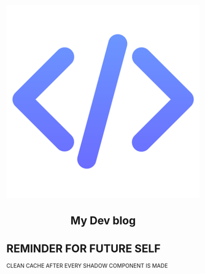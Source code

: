 <p align="center">
  <a href="https://blog.derzan.dev">
    <img alt="Blog" src="https://raw.githubusercontent.com/MiTo0o/blog/main/content/assets/icon.png" width="512" />
  </a>
</p>
<h1 align="center">
  My Dev blog
</h1>

# REMINDER FOR FUTURE SELF

CLEAN CACHE AFTER EVERY SHADOW COMPONENT IS MADE

